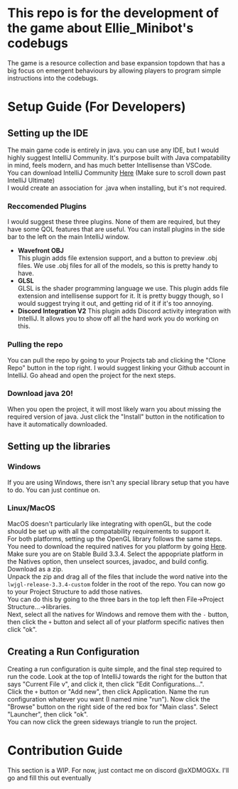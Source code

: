 # This repo is for the development of the game about Ellie_Minibot's codebugs
The game is a resource collection and base expansion topdown that has a big focus on emergent behaviours by allowing players to program simple instructions into the codebugs.

# Setup Guide (For Developers)
## Setting up the IDE
The main game code is entirely in java. you can use any IDE, but I would highly suggest IntelliJ Community. It's purpose built with Java compatability in mind, feels modern, and has much better Intellisense than VSCode.  
You can download IntelliJ Community [Here](https://www.jetbrains.com/idea/download/?section=windows) (Make sure to scroll down past IntelliJ Ultimate)  
I would create an association for .java when installing, but it's not required.
### Reccomended Plugins
I would suggest these three plugins. None of them are required, but they have some QOL features that are useful. You can install plugins in the side bar to the left on the main IntelliJ window.  
- **Wavefront OBJ**  
  This plugin adds file extension support, and a button to preview .obj files. We use .obj files for all of the models, so this is pretty handy to have.  
- **GLSL**  
  GLSL is the shader programming language we use. This plugin adds file extension and intellisense support for it. It is pretty buggy though, so I would suggest trying it out, and getting rid of it if it's too annoying.
- **Discord Integration V2**
  This plugin adds Discord activity integration with IntelliJ. It allows you to show off all the hard work you do working on this.

### Pulling the repo
You can pull the repo by going to your Projects tab and clicking the "Clone Repo" button in the top right. I would suggest linking your Github account in IntelliJ. Go ahead and open the project for the next steps.
### Download java 20!
When you open the project, it will most likely warn you about missing the required version of java. Just click the "Install" button in the notification to have it automatically downloaded.
## Setting up the libraries
### Windows
If you are using Windows, there isn't any special library setup that you have to do. You can just continue on.
### Linux/MacOS
MacOS doesn't particularly like integrating with openGL, but the code should be set up with all the compatability requirements to support it.  
For both platforms, setting up the OpenGL library follows the same steps. You need to download the required natives for you platform by going [Here](https://www.lwjgl.org/customize).  
Make sure you are on Stable Build 3.3.4. Select the appopriate platform in the Natives option, then unselect sources, javadoc, and build config. Download as a zip.  
Unpack the zip and drag all of the files that include the word native into the `lwjgl-release-3.3.4-custom` folder in the root of the repo. You can now go to your Project Structure to add those natives.  
You can do this by going to the three bars in the top left then File->Project Structure...->libraries.  
Next, select all the natives for Windows and remove them with the `-` button, then click the `+` button and select all of your platform specific natives then click "ok".
## Creating a Run Configuration
Creating a run configuration is quite simple, and the final step required to run the code. Look at the top of IntelliJ towards the right for the button that says "Current File v", and click it, then click "Edit Configurations...".  
Click the `+` button or "Add new", then click Application. Name the run configuration whatever you want (I named mine "run"). Now click the "Browse" button on the right side of the red box for "Main class". Select "Launcher", then click "ok".  
You can now click the green sideways triangle to run the project.
# Contribution Guide
This section is a WIP. For now, just contact me on discord @xXDMOGXx. I'll go and fill this out eventually
